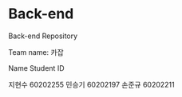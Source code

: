 # Back-end
Back-end Repository

Team name: 카잡

Name  Student ID


지현수 60202255
민승기 60202197
손준규 60202211
